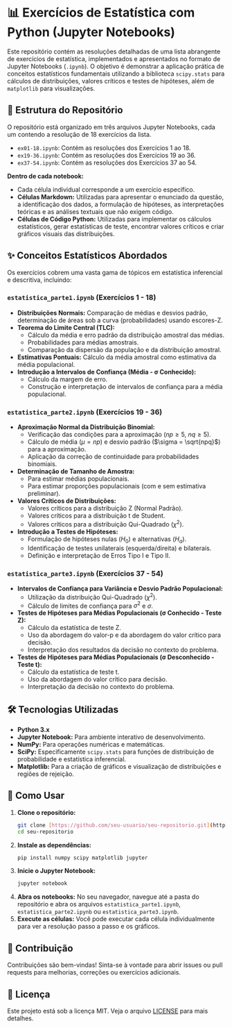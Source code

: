 # 📊 Exercícios de Estatística com Python (Jupyter Notebooks)

Este repositório contém as resoluções detalhadas de uma lista abrangente de exercícios de estatística, implementados e apresentados no formato de Jupyter Notebooks (`.ipynb`). O objetivo é demonstrar a aplicação prática de conceitos estatísticos fundamentais utilizando a biblioteca `scipy.stats` para cálculos de distribuições, valores críticos e testes de hipóteses, além de `matplotlib` para visualizações.

## 📁 Estrutura do Repositório

O repositório está organizado em três arquivos Jupyter Notebooks, cada um contendo a resolução de 18 exercícios da lista.

* `ex01-18.ipynb`: Contém as resoluções dos Exercícios 1 ao 18.
* `ex19-36.ipynb`: Contém as resoluções dos Exercícios 19 ao 36.
* `ex37-54.ipynb`: Contém as resoluções dos Exercícios 37 ao 54.

**Dentro de cada notebook:**
* Cada célula individual corresponde a um exercício específico.
* **Células Markdown:** Utilizadas para apresentar o enunciado da questão, a identificação dos dados, a formulação de hipóteses, as interpretações teóricas e as análises textuais que não exigem código.
* **Células de Código Python:** Utilizadas para implementar os cálculos estatísticos, gerar estatísticas de teste, encontrar valores críticos e criar gráficos visuais das distribuições.

## ✨ Conceitos Estatísticos Abordados

Os exercícios cobrem uma vasta gama de tópicos em estatística inferencial e descritiva, incluindo:

### `estatistica_parte1.ipynb` (Exercícios 1 - 18)
* **Distribuições Normais:** Comparação de médias e desvios padrão, determinação de áreas sob a curva (probabilidades) usando escores-Z.
* **Teorema do Limite Central (TLC):**
    * Cálculo da média e erro padrão da distribuição amostral das médias.
    * Probabilidades para médias amostrais.
    * Comparação da dispersão da população e da distribuição amostral.
* **Estimativas Pontuais:** Cálculo da média amostral como estimativa da média populacional.
* **Introdução a Intervalos de Confiança (Média - σ Conhecido):**
    * Cálculo da margem de erro.
    * Construção e interpretação de intervalos de confiança para a média populacional.

### `estatistica_parte2.ipynb` (Exercícios 19 - 36)
* **Aproximação Normal da Distribuição Binomial:**
    * Verificação das condições para a aproximação ($np \ge 5$, $nq \ge 5$).
    * Cálculo de média ($\mu = np$) e desvio padrão ($\sigma = \sqrt{npq}$) para a aproximação.
    * Aplicação da correção de continuidade para probabilidades binomiais.
* **Determinação de Tamanho de Amostra:**
    * Para estimar médias populacionais.
    * Para estimar proporções populacionais (com e sem estimativa preliminar).
* **Valores Críticos de Distribuições:**
    * Valores críticos para a distribuição Z (Normal Padrão).
    * Valores críticos para a distribuição t de Student.
    * Valores críticos para a distribuição Qui-Quadrado ($\chi^2$).
* **Introdução a Testes de Hipóteses:**
    * Formulação de hipóteses nulas ($H_0$) e alternativas ($H_a$).
    * Identificação de testes unilaterais (esquerda/direita) e bilaterais.
    * Definição e interpretação de Erros Tipo I e Tipo II.

### `estatistica_parte3.ipynb` (Exercícios 37 - 54)
* **Intervalos de Confiança para Variância e Desvio Padrão Populacional:**
    * Utilização da distribuição Qui-Quadrado ($\chi^2$).
    * Cálculo de limites de confiança para $\sigma^2$ e $\sigma$.
* **Testes de Hipóteses para Médias Populacionais (σ Conhecido - Teste Z):**
    * Cálculo da estatística de teste Z.
    * Uso da abordagem do valor-p e da abordagem do valor crítico para decisão.
    * Interpretação dos resultados da decisão no contexto do problema.
* **Testes de Hipóteses para Médias Populacionais (σ Desconhecido - Teste t):**
    * Cálculo da estatística de teste t.
    * Uso da abordagem do valor crítico para decisão.
    * Interpretação da decisão no contexto do problema.

## 🛠️ Tecnologias Utilizadas

* **Python 3.x**
* **Jupyter Notebook:** Para ambiente interativo de desenvolvimento.
* **NumPy:** Para operações numéricas e matemáticas.
* **SciPy:** Especificamente `scipy.stats` para funções de distribuição de probabilidade e estatística inferencial.
* **Matplotlib:** Para a criação de gráficos e visualização de distribuições e regiões de rejeição.

## 🚀 Como Usar

1.  **Clone o repositório:**
    ```bash
    git clone [https://github.com/seu-usuario/seu-repositorio.git](https://github.com/seu-usuario/seu-repositorio.git)
    cd seu-repositorio
    ```
2.  **Instale as dependências:**
    ```bash
    pip install numpy scipy matplotlib jupyter
    ```
3.  **Inicie o Jupyter Notebook:**
    ```bash
    jupyter notebook
    ```
4.  **Abra os notebooks:** No seu navegador, navegue até a pasta do repositório e abra os arquivos `estatistica_parte1.ipynb`, `estatistica_parte2.ipynb` ou `estatistica_parte3.ipynb`.
5.  **Execute as células:** Você pode executar cada célula individualmente para ver a resolução passo a passo e os gráficos.

## 🤝 Contribuição

Contribuições são bem-vindas! Sinta-se à vontade para abrir issues ou pull requests para melhorias, correções ou exercícios adicionais.

## 📄 Licença

Este projeto está sob a licença MIT. Veja o arquivo [LICENSE](LICENSE) para mais detalhes.
